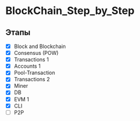 # BlockChain_Step_by_Step

## Этапы

- [x] Block and Blockchain
- [x] Consensus (POW)
- [x] Transactions 1
- [x] Accounts 1
- [x] Pool-Transaction
- [x] Transactions 2
- [x] Miner
- [x] DB
- [x] EVM 1
- [x] CLI
- [ ] P2P
